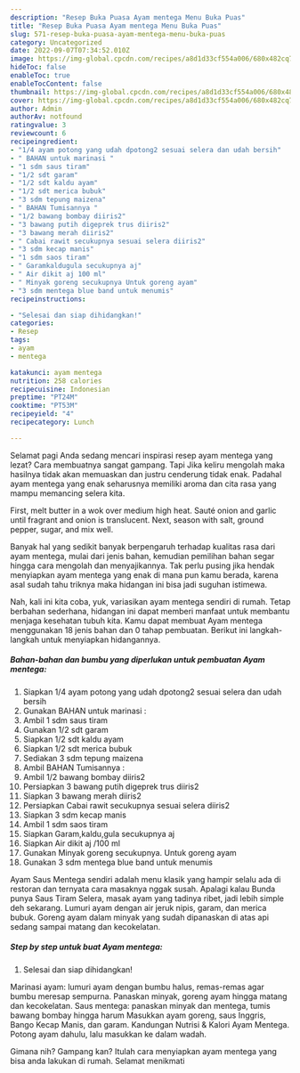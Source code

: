 ```yaml
---
description: "Resep Buka Puasa Ayam mentega Menu Buka Puas"
title: "Resep Buka Puasa Ayam mentega Menu Buka Puas"
slug: 571-resep-buka-puasa-ayam-mentega-menu-buka-puas
category: Uncategorized
date: 2022-09-07T07:34:52.010Z
image: https://img-global.cpcdn.com/recipes/a8d1d33cf554a006/680x482cq70/ayam-mentega-foto-resep-utama.jpg
hideToc: false
enableToc: true
enableTocContent: false
thumbnail: https://img-global.cpcdn.com/recipes/a8d1d33cf554a006/680x482cq70/ayam-mentega-foto-resep-utama.jpg
cover: https://img-global.cpcdn.com/recipes/a8d1d33cf554a006/680x482cq70/ayam-mentega-foto-resep-utama.jpg
author: Admin
authorAv: notfound
ratingvalue: 3
reviewcount: 6
recipeingredient:
- "1/4 ayam potong yang udah dpotong2 sesuai selera dan udah bersih"
- " BAHAN untuk marinasi "
- "1 sdm saus tiram"
- "1/2 sdt garam"
- "1/2 sdt kaldu ayam"
- "1/2 sdt merica bubuk"
- "3 sdm tepung maizena"
- " BAHAN Tumisannya "
- "1/2 bawang bombay diiris2"
- "3 bawang putih digeprek trus diiris2"
- "3 bawang merah diiris2"
- " Cabai rawit secukupnya sesuai selera diiris2"
- "3 sdm kecap manis"
- "1 sdm saos tiram"
- " Garamkaldugula secukupnya aj"
- " Air dikit aj 100 ml"
- " Minyak goreng secukupnya Untuk goreng ayam"
- "3 sdm mentega blue band untuk menumis"
recipeinstructions:

- "Selesai dan siap dihidangkan!"
categories:
- Resep
tags:
- ayam
- mentega

katakunci: ayam mentega 
nutrition: 258 calories
recipecuisine: Indonesian
preptime: "PT24M"
cooktime: "PT53M"
recipeyield: "4"
recipecategory: Lunch

---
```



Selamat pagi Anda sedang mencari inspirasi resep ayam mentega yang lezat? Cara membuatnya sangat gampang. Tapi Jika keliru mengolah maka hasilnya tidak akan memuaskan dan justru cenderung tidak enak. Padahal ayam mentega yang enak seharusnya memiliki aroma dan cita rasa yang mampu memancing selera kita.


First, melt butter in a wok over medium high heat. Sauté onion and garlic until fragrant and onion is translucent. Next, season with salt, ground pepper, sugar, and mix well.

Banyak hal yang sedikit banyak berpengaruh terhadap kualitas rasa dari ayam mentega, mulai dari jenis bahan, kemudian pemilihan bahan segar hingga cara mengolah dan menyajikannya. Tak perlu pusing jika hendak menyiapkan ayam mentega yang enak di mana pun kamu berada, karena asal sudah tahu triknya maka hidangan ini bisa jadi suguhan istimewa.


Nah, kali ini kita coba, yuk, variasikan ayam mentega sendiri di rumah. Tetap berbahan sederhana, hidangan ini dapat memberi manfaat untuk membantu menjaga kesehatan tubuh kita. Kamu dapat membuat Ayam mentega menggunakan 18 jenis bahan dan 0 tahap pembuatan. Berikut ini langkah-langkah untuk menyiapkan hidangannya.

<!--inarticleads1-->

##### Bahan-bahan dan bumbu yang diperlukan untuk pembuatan Ayam mentega:

1. Siapkan 1/4 ayam potong yang udah dpotong2 sesuai selera dan udah bersih
1. Gunakan  BAHAN untuk marinasi :
1. Ambil 1 sdm saus tiram
1. Gunakan 1/2 sdt garam
1. Siapkan 1/2 sdt kaldu ayam
1. Siapkan 1/2 sdt merica bubuk
1. Sediakan 3 sdm tepung maizena
1. Ambil  BAHAN Tumisannya :
1. Ambil 1/2 bawang bombay diiris2
1. Persiapkan 3 bawang putih digeprek trus diiris2
1. Siapkan 3 bawang merah diiris2
1. Persiapkan  Cabai rawit secukupnya sesuai selera diiris2
1. Siapkan 3 sdm kecap manis
1. Ambil 1 sdm saos tiram
1. Siapkan  Garam,kaldu,gula secukupnya aj
1. Siapkan  Air dikit aj /100 ml
1. Gunakan  Minyak goreng secukupnya. Untuk goreng ayam
1. Gunakan 3 sdm mentega blue band untuk menumis


Ayam Saus Mentega sendiri adalah menu klasik yang hampir selalu ada di restoran dan ternyata cara masaknya nggak susah. Apalagi kalau Bunda punya Saus Tiram Selera, masak ayam yang tadinya ribet, jadi lebih simple deh sekarang. Lumuri ayam dengan air jeruk nipis, garam, dan merica bubuk. Goreng ayam dalam minyak yang sudah dipanaskan di atas api sedang sampai matang dan kecokelatan. 

<!--inarticleads2-->

##### Step by step untuk buat Ayam mentega:


1. Selesai dan siap dihidangkan!

Marinasi ayam: lumuri ayam dengan bumbu halus, remas-remas agar bumbu meresap sempurna. Panaskan minyak, goreng ayam hingga matang dan kecokelatan. Saus mentega: panaskan minyak dan mentega, tumis bawang bombay hingga harum Masukkan ayam goreng, saus Inggris, Bango Kecap Manis, dan garam. Kandungan Nutrisi &amp; Kalori Ayam Mentega. Potong ayam dahulu, lalu masukkan ke dalam wadah. 

Gimana nih? Gampang kan? Itulah cara menyiapkan ayam mentega yang bisa anda lakukan di rumah. Selamat menikmati
